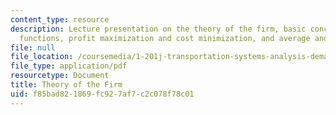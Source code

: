 ```yaml
---
content_type: resource
description: Lecture presentation on the theory of the firm, basic concepts, production
  functions, profit maximization and cost minimization, and average and marginal costs.
file: null
file_location: /coursemedia/1-201j-transportation-systems-analysis-demand-and-economics-fall-2008/f85bad821869fc927af7c2c078f78c01_MIT1_201JF08_lec09.pdf
file_type: application/pdf
resourcetype: Document
title: Theory of the Firm
uid: f85bad82-1869-fc92-7af7-c2c078f78c01
---
```

